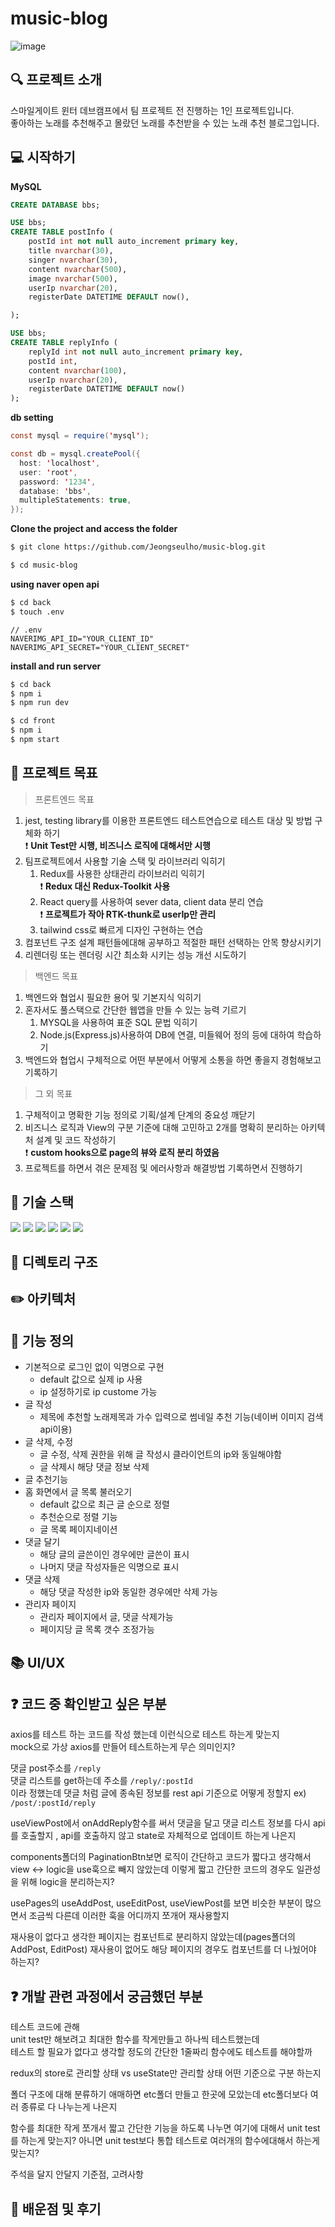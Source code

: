 # music-blog

![image](https://user-images.githubusercontent.com/110578739/207832308-fdeb54f6-43ac-4f13-919c-7f0bae533f8c.png)

## 🔍 프로젝트 소개

스마일게이트 윈터 데브캠프에서 팀 프로젝트 전 진행하는 1인 프로젝트입니다.  
좋아하는 노래를 추천해주고 몰랐던 노래를 추천받을 수 있는 노래 추천 블로그입니다.

## 💻 시작하기

**MySQL**

```sql
CREATE DATABASE bbs;

USE bbs;
CREATE TABLE postInfo (
	postId int not null auto_increment primary key,
    title nvarchar(30),
    singer nvarchar(30),
	content nvarchar(500),
    image nvarchar(500),
    userIp nvarchar(20),
    registerDate DATETIME DEFAULT now(),

);

USE bbs;
CREATE TABLE replyInfo (
	replyId int not null auto_increment primary key,
    postId int,
	content nvarchar(100),
    userIp nvarchar(20),
    registerDate DATETIME DEFAULT now()
);
```

**db setting**

```java script
const mysql = require('mysql');

const db = mysql.createPool({
  host: 'localhost',
  user: 'root',
  password: '1234',
  database: 'bbs',
  multipleStatements: true,
});
```

**Clone the project and access the folder**

```bash
$ git clone https://github.com/Jeongseulho/music-blog.git

$ cd music-blog
```

**using naver open api**

```bash
$ cd back
$ touch .env
```

```
// .env
NAVERIMG_API_ID="YOUR_CLIENT_ID" NAVERIMG_API_SECRET="YOUR_CLIENT_SECRET"
```

**install and run server**

```bash
$ cd back
$ npm i
$ npm run dev

$ cd front
$ npm i
$ npm start
```

## 🎯 프로젝트 목표

> 프론트엔드 목표

1. jest, testing library를 이용한 프론트엔드 테스트연습으로 테스트 대상 및 방법 구체화 하기  
   ❗️ **Unit Test만 시행, 비즈니스 로직에 대해서만 시행**
2. 팀프로젝트에서 사용할 기술 스택 및 라이브러리 익히기
   1. Redux를 사용한 상태관리 라이브러리 익히기  
      ❗️ **Redux 대신 Redux-Toolkit 사용**
   2. React query를 사용하여 sever data, client data 분리 연습  
      ❗️ **프로젝트가 작아 RTK-thunk로 userIp만 관리**
   3. tailwind css로 빠르게 디자인 구현하는 연습
3. 컴포넌트 구조 설계 패턴들에대해 공부하고 적절한 패턴 선택하는 안목 향상시키기
4. 리렌더링 또는 렌더링 시간 최소화 시키는 성능 개선 시도하기

> 백엔드 목표

1. 백엔드와 협업시 필요한 용어 및 기본지식 익히기
2. 혼자서도 풀스택으로 간단한 웹앱을 만들 수 있는 능력 기르기
   1. MYSQL을 사용하여 표준 SQL 문법 익히기
   2. Node.js(Express.js)사용하여 DB에 연결, 미들웨어 정의 등에 대하여 학습하기
3. 백엔드와 협업시 구체적으로 어떤 부분에서 어떻게 소통을 하면 좋을지 경험해보고 기록하기

> 그 외 목표

1. 구체적이고 명확한 기능 정의로 기획/설계 단계의 중요성 깨닫기
2. 비즈니스 로직과 View의 구분 기준에 대해 고민하고 2개를 명확히 분리하는 아키텍처 설계 및 코드 작성하기  
   ❗️ **custom hooks으로 page의 뷰와 로직 분리 하였음**
3. 프로젝트를 하면서 겪은 문제점 및 에러사항과 해결방법 기록하면서 진행하기

## 🔧 기술 스택

<img src="https://img.shields.io/badge/react-61DAFB?style=flat&logo=react&logoColor=black"> <img src="https://img.shields.io/badge/React Router-CA4245?style=flat&logo=React Router&logoColor=black"> <img src="https://img.shields.io/badge/Redux-764ABC?style=flat&logo=Redux&logoColor=black"> <img src="https://img.shields.io/badge/Tailwind CSS-06B6D4?style=flat&logo=Tailwind CSS&logoColor=black"> <img src="https://img.shields.io/badge/Node.js-339933?style=flat&logo=Node.js&logoColor=yellow"> <img src="https://img.shields.io/badge/MySQL-4479A1?style=flat&logo=MySQL&logoColor=black">

## 📂 디렉토리 구조

## ✏️ 아키텍처

## 📱 기능 정의

- 기본적으로 로그인 없이 익명으로 구현
  - default 값으로 실제 ip 사용
  - ip 설정하기로 ip custome 가능
- 글 작성
  - 제목에 추천할 노래제목과 가수 입력으로 썸네일 추천 기능(네이버 이미지 검색 api이용)
- 글 삭제, 수정
  - 글 수정, 삭제 권한을 위해 글 작성시 클라이언트의 ip와 동일해야함
  - 글 삭제시 해당 댓글 정보 삭제
- 글 추천기능
- 홈 화면에서 글 목록 불러오기
  - default 값으로 최근 글 순으로 정렬
  - 추천순으로 정렬 기능
  - 글 목록 페이지네이션
- 댓글 달기
  - 해당 글의 글쓴이인 경우에만 글쓴이 표시
  - 나머지 댓글 작성자들은 익명으로 표시
- 댓글 삭제
  - 해당 댓글 작성한 ip와 동일한 경우에만 삭제 가능
- 관리자 페이지
  - 관리자 페이지에서 글, 댓글 삭제가능
  - 페이지당 글 목록 갯수 조정가능

## 📚 UI/UX

## ❓ 코드 중 확인받고 싶은 부분

axios를 테스트 하는 코드를 작성 했는데 이런식으로 테스트 하는게 맞는지  
mock으로 가상 axios를 만들어 테스트하는게 무슨 의미인지?

댓글 post주소를 `/reply`  
댓글 리스트를 get하는데 주소를 `/reply/:postId`  
이라 정했는데 댓글 처럼 글에 종속된 정보를 rest api 기준으로 어떻게 정할지 ex) `/post/:postId/reply`

useViewPost에서 onAddReply함수를 써서 댓글을 달고 댓글 리스트 정보를 다시 api를 호출할지 , api를 호출하지 않고 state로 자체적으로 업데이트 하는게 나은지

components폴더의 PaginationBtn보면 로직이 간단하고 코드가 짧다고 생각해서 view <-> logic을 use훅으로 빼지 않았는데 이렇게 짧고 간단한 코드의 경우도 일관성을 위해 logic을 분리하는지?

usePages의 useAddPost, useEditPost, useViewPost를 보면 비슷한 부분이 많으면서 조금씩 다른데 이러한 훅을 어디까지 쪼개어 재사용할지

재사용이 없다고 생각한 페이지는 컴포넌트로 분리하지 않았는데(pages폴더의 AddPost, EditPost) 재사용이 없어도 해당 페이지의 경우도 컴포넌트를 더 나눴어야 하는지?

## ❓ 개발 관련 과정에서 궁금했던 부분

테스트 코드에 관해  
unit test만 해보려고 최대한 함수를 작게만들고 하나씩 테스트했는데  
테스트 할 필요가 없다고 생각할 정도의 간단한 1줄짜리 함수에도 테스트를 해야할까

redux의 store로 관리할 상태 vs useState만 관리할 상태 어떤 기준으로 구분 하는지

폴더 구조에 대해 분류하기 애매하면 etc폴더 만들고 한곳에 모았는데 etc폴더보다 여러 종류로 다 나누는게 나은지

함수를 최대한 작게 쪼개서 짧고 간단한 기능을 하도록 나누면 여기에 대해서 unit test를 하는게 맞는지? 아니면 unit test보다 통합 테스트로 여러개의 함수에대해서 하는게 맞는지?

주석을 달지 안달지 기준점, 고려사항

## 📖 배운점 및 후기
